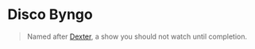 # Disco Byngo
> Named after [Dexter](http://en.wikipedia.org/wiki/Dexter_Morgan), a show you should not watch until completion.
